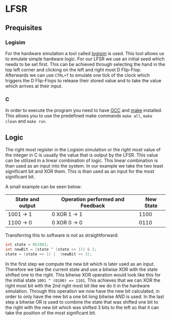 # LFSR
## Prequisites
### Logisim
For the hardware simulation a tool called [logisim](http://www.cburch.com/logisim/) is used. This tool allows us to emulate simple hardware logic. For our LFSR we use an initial seed which needs to be set first. This can be achieved through selecting the hand in the top left corner and clicking on the left and right most D Flip-Flop. Afterwards we can use `CTRL+T` to emulate one tick of the clock which triggers the D Flip-Flops to release their stored value and to take the value which arrives at their input.
### C
In order to execute the program you need to have [GCC](https://gcc.gnu.org/) and [make](https://www.gnu.org/software/make/) installed. This allows you to use the predefined make commands `make all`, `make clean` and `make run`.
## Logic
The right most register in the Logisim simulation or the right most value of the integer in C is usually the value that is output by the LFSR.
This value can be utilized in a linear combination of logic.
This linear combination is than used as an input into the system.
In our example we take the two least significant bit and XOR them. This is than used as an input for the most significant bit.

A small example can be seen below:

| State and output | Operation performed and Feedback | New State |
| ------------- | ------------- | -------------| 
| 1001 -> 1 | 0 XOR 1 -> 1 | 1100 |
| 1100 -> 0 | 0 XOR 0 -> 0 | 0110 |

Transferring this to software is not as straightforward:
```C
int state = 0b1001;
int newBit = (state ^ (state >> 1)) & 1;
state = (state >> 1) |  (newBit << 3);
```
In the first step we compute the new bit which is later used as an input.
Therefore we take the current state and use a bitwise XOR with the state shifted one to the right.
This bitwise XOR operation would look like this for the initial state `1001 ^ (0100) => 1101`.
This achieves that we can XOR the right most bit with the 2nd right most bit like we do it in the hardware simulation.
Through this operation we now have the new bit calculated, in order to only have the new bit a one bit long bitwise AND is used.
In the last step a bitwise OR is used to combine the state that was shifted one bit to the right with the new bit which was shifted 3 bits to the left so that it can take the position of the most significant bit.
